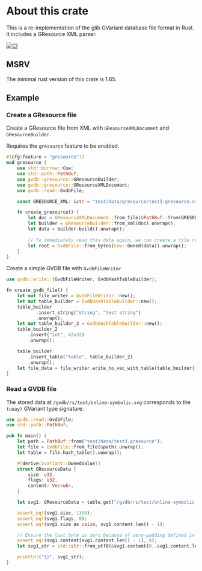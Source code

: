 # About this crate

This is a re-implementation of the glib GVariant database file format in Rust. It includes a GResource XML parser.

[![CI](https://github.com/felinira/gvdb-rs/actions/workflows/ci.yml/badge.svg)](https://github.com/felinira/gvdb-rs/actions/workflows/ci.yml)

## MSRV

The minimal rust version of this crate is 1.65.

## Example

### Create a GResource file

Create a GResource file from XML with `GResourceXMLDocument` and `GResourceBuilder`.

Requires the `gresource` feature to be enabled.

```rust
#[cfg(feature = "gresource")]
mod gresource {
    use std::borrow::Cow;
    use std::path::PathBuf;
    use gvdb::gresource::GResourceBuilder;
    use gvdb::gresource::GResourceXMLDocument;
    use gvdb::read::GvdbFile;

    const GRESOURCE_XML: &str = "test/data/gresource/test3.gresource.xml";

    fn create_gresource() {
        let doc = GResourceXMLDocument::from_file(&PathBuf::from(GRESOURCE_XML)).unwrap();
        let builder = GResourceBuilder::from_xml(doc).unwrap();
        let data = builder.build().unwrap();
        
        // To immediately read this data again, we can create a file reader from the data
        let root = GvdbFile::from_bytes(Cow::Owned(data)).unwrap();
    }
}
```

Create a simple GVDB file with `GvdbFileWriter`

```rust
use gvdb::write::{GvdbFileWriter, GvdbHashTableBuilder};

fn create_gvdb_file() {
    let mut file_writer = GvdbFileWriter::new();
    let mut table_builder = GvdbHashTableBuilder::new();
    table_builder
           .insert_string("string", "test string")
           .unwrap();
    let mut table_builder_2 = GvdbHashTableBuilder::new();
    table_builder_2
        .insert("int", 42u32)
        .unwrap();

    table_builder
        .insert_table("table", table_builder_2)
        .unwrap();
    let file_data = file_writer.write_to_vec_with_table(table_builder).unwrap();
}
```

### Read a GVDB file

The stored data at `/gvdb/rs/test/online-symbolic.svg` corresponds to the `(uuay)` GVariant type signature.

```rust
use gvdb::read::GvdbFile;
use std::path::PathBuf;

pub fn main() {
    let path = PathBuf::from("test/data/test3.gresource");
    let file = GvdbFile::from_file(&path).unwrap();
    let table = file.hash_table().unwrap();

    #[derive(zvariant::OwnedValue)]
    struct GResourceData {
        size: u32,
        flags: u32,
        content: Vec<u8>,
    }

    let svg1: GResourceData = table.get("/gvdb/rs/test/online-symbolic.svg").unwrap();

    assert_eq!(svg1.size, 1390);
    assert_eq!(svg1.flags, 0);
    assert_eq!(svg1.size as usize, svg1.content.len() - 1);

    // Ensure the last byte is zero because of zero-padding defined in the format
    assert_eq!(svg1.content[svg1.content.len() - 1], 0);
    let svg1_str = std::str::from_utf8(&svg1.content[0..svg1.content.len() - 1]).unwrap();

    println!("{}", svg1_str);
}
```
